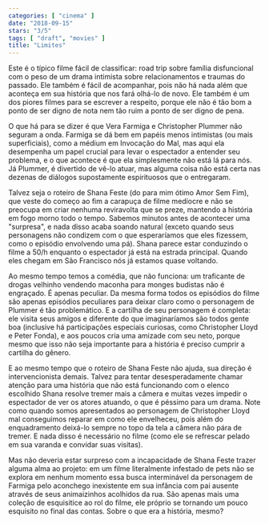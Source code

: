 ```yaml
---
categories: [ "cinema" ]
date: "2018-09-15"
stars: "3/5"
tags: [ "draft", "movies" ]
title: "Limites"
---
```

Este é o típico filme fácil de classificar: road trip sobre família disfuncional com o peso de um drama intimista sobre relacionamentos e traumas do passado. Ele também é fácil de acompanhar, pois não há nada além que aconteça em sua história que nos fará olhá-lo de novo. Ele também é um dos piores filmes para se escrever a respeito, porque ele não é tão bom a ponto de ser digno de nota nem tão ruim a ponto de ser digno de pena.

O que há para se dizer é que Vera Farmiga e Christopher Plummer não seguram a onda. Farmiga se dá bem em papéis menos intimistas (ou mais superficiais), como a médium em Invocação do Mal, mas aqui ela desempenha um papel crucial para levar o espectador a entender seu problema, e o que acontece é que ela simplesmente não está lá para nós. Já Plummer, é divertido de vê-lo atuar, mas alguma coisa não está certa nas dezenas de diálogos supostamente espirituosos que o entregaram.

Talvez seja o roteiro de Shana Feste (do para mim ótimo Amor Sem Fim), que veste do começo ao fim a carapuça de filme medíocre e não se preocupa em criar nenhuma reviravolta que se preze, mantendo a história em fogo morno todo o tempo. Sabemos minutos antes de acontecer uma "surpresa", e nada disso acaba soando natural (exceto quando seus personagens não condizem com o que esperaríamos que eles fizessem, como o episódio envolvendo uma pá). Shana parece estar conduzindo o filme a 50/h enquanto o espectador já está na estrada principal. Quando eles chegam em São Francisco nós já estamos quase voltando.

Ao mesmo tempo temos a comédia, que não funciona: um traficante de drogas velhinho vendendo maconha para monges budistas não é engraçado. É apenas peculiar. Da mesma forma todos os episódios do filme são apenas episódios peculiares para deixar claro como o personagem de Plummer é tão problemático. E a cartilha de seu personagem é completa: ele visita seus amigos e diferente do que imaginaríamos são todos gente boa (inclusive há participações especiais curiosas, como Christopher Lloyd e Peter Fonda), e aos poucos cria uma amizade com seu neto, porque mesmo que isso não seja importante para a história é preciso cumprir a cartilha do gênero.

E ao mesmo tempo que o roteiro de Shana Feste não ajuda, sua direção é intervencionista demais. Talvez para tentar desesperadamente chamar atenção para uma história que não está funcionando com o elenco escolhido Shana resolve tremer mais a câmera e muitas vezes impedir o espectador de ver os atores atuando, o que é péssimo para um drama. Note como quando somos apresentados ao personagem de Christopher Lloyd mal conseguimos reparar em como ele envelheceu, pois além do enquadramento deixá-lo sempre no topo da tela a câmera não pára de tremer. E nada disso é necessário no filme (como ele se refrescar pelado em sua varanda e convidar suas visitas).

Mas não deveria estar surpreso com a incapacidade de Shana Feste trazer alguma alma ao projeto: em um filme literalmente infestado de pets não se explora em nenhum momento essa busca interminável da personagem de Farmiga pelo aconchego inexistente em sua infância com pai ausente através de seus animaizinhos acolhidos da rua. São apenas mais uma coleção de esquisitice ao rol do filme, ele próprio se tornando um pouco esquisito no final das contas. Sobre o que era a história, mesmo?
